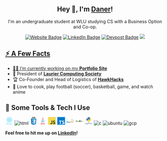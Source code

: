 <h2 align="center">Hey 👋, I'm <a href="https://daner.dev/">Daner</a>!</h2>


<p align="center">I'm an undergraduate student at WLU studying CS with a Business Option and Co-op.</p>


<p align="center"><a href="https://daner.dev/"><img src="https://img.shields.io/badge/-daner.dev-4E69C8?style=flat-square&amp;labelColor=4E69C8&amp;logo=Firefox&amp;link=https://daner.dev/" alt="Website Badge"></a> <a href="https://www.linkedin.com/in/daneryasin/"><img src="https://img.shields.io/badge/-@daneryasin-0077B5?style=flat-square&amp;labelColor=0077B5&amp;logo=LinkedIn&amp;link=https://www.linkedin.com/in/daneryasin/" alt="LinkedIn Badge"></a> <a href="https://devpost.com/danerkestey"><img src="https://img.shields.io/badge/-@danerkestey-003E54?style=flat-square&amp;labelColor=003E54&amp;logo=devpost&amp;link=https://devpost.com/danerkestey" alt="Devpost Badge"></a> </a> <img src="https://komarev.com/ghpvc/?username=danerkestey&style=flat-square"> <a href="https://github.com/danerkestey/"></p>


<h2>⚡️ A Few Facts</h2>
<ul>
<li>👨‍💻 I’m currently working on my <a href="https://daner.dev/"><strong>Portfolio Site</strong></a></li>
<li>🏫 President of <a href="https://lauriercs.ca/"><strong>Laurier Computing Society</strong></a></li>
<li>🏆 Co-Founder and Head of Logistics of <a href="https://hawkhacks.ca/"><strong>HawkHacks</strong></a></li>
<li>👟 Love to cook, play football (soccer), basketball, game, and watch anime</li>
</ul>


<h2>🚀 Some Tools & Tech I Use</h2>
<p align="left">
<img src="https://raw.githubusercontent.com/devicons/devicon/master/icons/react/react-original-wordmark.svg" alt="react" width="25" height="25" />
<img src="https://cdn.jsdelivr.net/gh/devicons/devicon/icons/html5/html5-original.svg" alt="html" width="25" height="25" />
<img src="https://raw.githubusercontent.com/devicons/devicon/master/icons/css3/css3-original-wordmark.svg" alt="css3" width="25" height="25" />
<img src="https://raw.githubusercontent.com/devicons/devicon/master/icons/java/java-original-wordmark.svg" alt="java" width="25" height="25" />
<img src="https://raw.githubusercontent.com/devicons/devicon/master/icons/javascript/javascript-original.svg" alt="javascript" width="25" height="25" />
<img src="https://raw.githubusercontent.com/devicons/devicon/master/icons/typescript/typescript-original.svg" alt="typescript" width="25" height="25" />
<img src="https://raw.githubusercontent.com/devicons/devicon/master/icons/mysql/mysql-original-wordmark.svg" alt="mysql" width="25" height="25" />
<img src="https://raw.githubusercontent.com/devicons/devicon/master/icons/nodejs/nodejs-original-wordmark.svg" alt="nodejs" width="25" height="25" />
<img src="https://raw.githubusercontent.com/devicons/devicon/master/icons/python/python-original-wordmark.svg" alt="python" width="25" height="25" />
<img src="https://cdn.jsdelivr.net/gh/devicons/devicon/icons/c/c-original.svg" alt="c" width="25" height="25" />
<img src="https://cdn.jsdelivr.net/gh/devicons/devicon/icons/ubuntu/ubuntu-plain.svg" alt="ubuntu" width="25" height="25" />
<img src="https://www.vectorlogo.zone/logos/google_cloud/google_cloud-icon.svg" alt="gcp" width="25" height="25" />
</p>


<strong>Feel free to hit me up on <a href="https://www.linkedin.com/in/daneryasin/">LinkedIn</a>!</strong>
